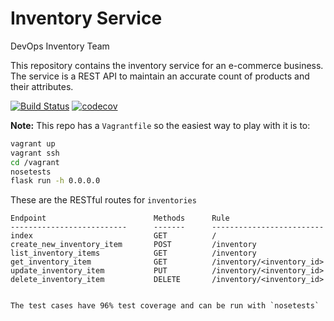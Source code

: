 # Inventory Service
DevOps Inventory Team

This repository contains the inventory service for an e-commerce business. The service is a REST API to maintain an accurate count of products and their attributes.

[![Build Status](https://travis-ci.com/NYU-DevOps-Inventory-Team/inventories.svg?branch=main)](https://travis-ci.com/NYU-DevOps-Inventory-Team/inventories)
[![codecov](https://codecov.io/gh/NYU-DevOps-Inventory-Team/inventories/branch/main/graph/badge.svg?token=5NLUQE5NIR)](https://codecov.io/gh/NYU-DevOps-Inventory-Team/inventories)


**Note:** This repo has a `Vagrantfile` so the easiest way to play with it is to:

```bash
vagrant up
vagrant ssh
cd /vagrant
nosetests
flask run -h 0.0.0.0
```

These are the RESTful routes for `inventories` 
```
Endpoint                        Methods      Rule
--------------------------      -------      -------------------------
index                           GET          / 
create_new_inventory_item       POST         /inventory 
list_inventory_items            GET          /inventory 
get_inventory_item              GET          /inventory/<inventory_id> 
update_inventory_item           PUT          /inventory/<inventory_id> 
delete_inventory_item           DELETE       /inventory/<inventory_id> 


The test cases have 96% test coverage and can be run with `nosetests`
